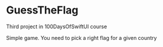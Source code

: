 # GuessTheFlag
Third project in 100DaysOfSwiftUI course

Simple game. You need to pick a right flag for a given country
